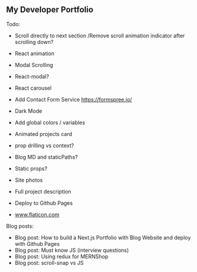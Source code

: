 ## My Developer Portfolio

Todo:

- Scroll directly to next section /Remove scroll animation indicator after scrolling down?
- React animation

- Modal Scrolling
- React-modal?
- React carousel

- Add Contact Form Service https://formspree.io/

- Dark Mode
- Add global colors / variables
- Animated projects card

- prop drilling vs context?

- Blog MD and staticPaths?
- Static props?

- Site photos
- Full project description
- Deploy to Github Pages

- www.flaticon.com

Blog posts:

- Blog post: How to build a Next.js Portfolio with Blog Website and deploy with Github Pages
- Blog post: Must know JS (interview questions)
- Blog post: Using redux for MERNShop
- Blog post: scroll-snap vs JS

